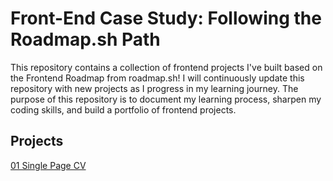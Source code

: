 # Front-End Case Study: Following the Roadmap.sh Path

This repository contains a collection of frontend projects I've built based on the Frontend Roadmap from roadmap.sh! I will continuously update this repository with new projects as I progress in my learning journey. The purpose of this repository is to document my learning process, sharpen my coding skills, and build a portfolio of frontend projects.

## Projects

[01 Single Page CV](https://roadmap.sh/projects/single-page-cv)

